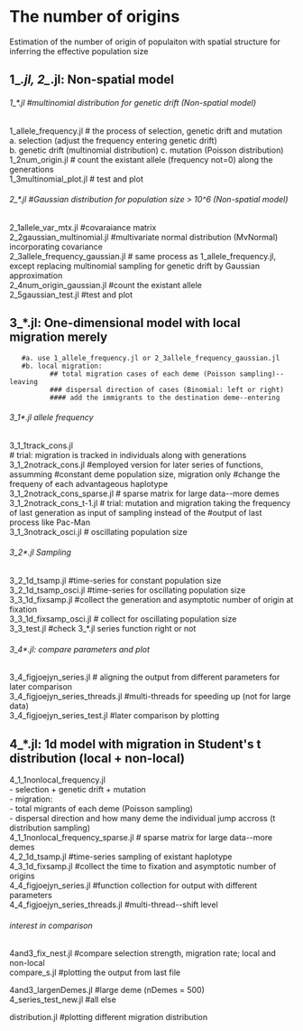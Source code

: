 # The number of origins  
Estimation of the number of origin of populaiton with spatial structure for inferring the effective population size

## 1_*.jl, 2_*.jl: Non-spatial model  
###### 1_*.jl #multinomial distribution for genetic drift (Non-spatial model)
1_allele_frequency.jl # the process of selection, genetic drift and mutation   
                       a. selection (adjust the frequency entering genetic drift)  
                       b. genetic drift (multinomial distribution) 
                       c. mutation (Poisson distribution)  
1_2num_origin.jl # count the existant allele (frequency not=0) along the generations   
1_3multinomial_plot.jl # test and plot   

###### 2_*.jl #Gaussian distribution for population size > 10^6 (Non-spatial model)
2_1allele_var_mtx.jl #covaraiance matrix  
2_2gaussian_multinomial.jl #multivariate normal distribution (MvNormal) incorporating covariance  
2_3allele_frequency_gaussian.jl # same process as 1_allele_frequency.jl, except replacing multinomial sampling for genetic drift by Gaussian approximation  
2_4num_origin_gaussian.jl #count the existant allele  
2_5gaussian_test.jl #test and plot  

## 3_*.jl: One-dimensional model with local migration merely
       #a. use 1_allele_frequency.jl or 2_3allele_frequency_gaussian.jl  
       #b. local migration:  
              ## total migration cases of each deme (Poisson sampling)--leaving  
              ### dispersal direction of cases (Binomial: left or right)  
              #### add the immigrants to the destination deme--entering  

###### 3_1*.jl allele frequency  
3_1_1track_cons.jl   
              # trial: migration is tracked in individuals along with generations  
3_1_2notrack_cons.jl #employed version for later series of functions, assumming          #constant deme population size, migration only   #change the frequeny of each advantageous haplotype  
3_1_2notrack_cons_sparse.jl # sparse matrix for large data--more demes  
3_1_2notrack_cons_t-1.jl # trial: mutation and migration taking the frequency of last generation as input of sampling instead of the      #output of last process like Pac-Man  
3_1_3notrack_osci.jl # oscillating population size  

###### 3_2*.jl Sampling   
3_2_1d_tsamp.jl #time-series for constant population size  
3_2_1d_tsamp_osci.jl #time-series for oscillating population size  
3_3_1d_fixsamp.jl #collect the generation and asymptotic number of origin at fixation  
3_3_1d_fixsamp_osci.jl # collect for oscillating population size  
3_3_test.jl #check 3_*.jl series function right or not  

###### 3_4*.jl: compare parameters and plot
3_4_figjoejyn_series.jl # aligning the output from different parameters for later comparison  
3_4_figjoejyn_series_threads.jl #multi-threads for speeding up (not for large data)  
3_4_figjoejyn_series_test.jl #later comparison by plotting  

## 4_*.jl: 1d model with migration in Student's t distribution (local + non-local)  
4_1_1nonlocal_frequency.jl  
                        - selection + genetic drift + mutation  
                        - migration:  
                          - total migrants of each deme (Poisson sampling)  
                          - dispersal direction and how many deme the individual jump accross (t distribution sampling)  
4_1_1nonlocal_frequency_sparse.jl # sparse matrix for large data--more demes  
4_2_1d_tsamp.jl #time-series sampling of existant haplotype  
4_3_1d_fixsamp.jl #collect the time to fixation and asymptotic number of origins  
4_4_figjoejyn_series.jl #function collection for output with different parameters  
4_4_figjoejyn_series_threads.jl #multi-thread--shift level  

###### interest in comparison  
4and3_fix_nest.jl #compare selection strength, migration rate; local and non-local  
compare_s.jl #plotting the output from last file  

4and3_largenDemes.jl #large deme (nDemes = 500)  
4_series_test_new.jl #all else  

distribution.jl #plotting different migration distribution
